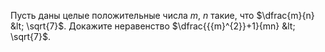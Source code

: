 Пусть  даны  целые  положительные  числа $m$,  $n$  такие, что  $\dfrac{m}{n} &lt; \sqrt{7}$. Докажите неравенство $\dfrac{{{m}^{2}}+1}{mn} &lt; \sqrt{7}$.